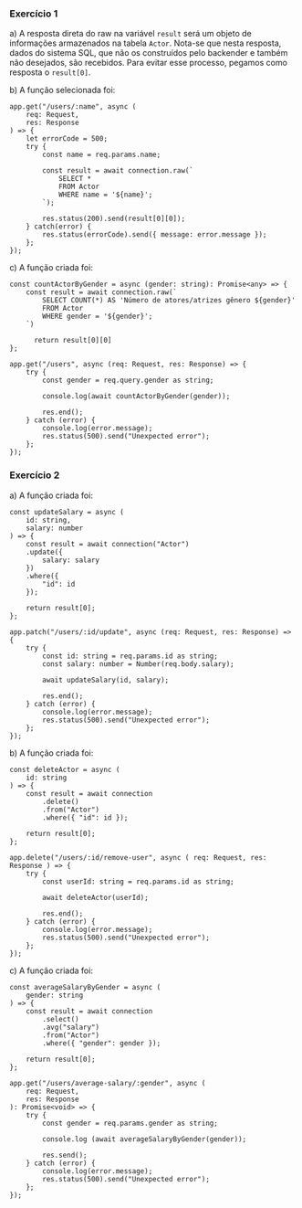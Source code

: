 ### Exercício 1
a) A resposta direta do raw na variável `result` será um objeto de informações armazenados na tabela `Actor`. Nota-se que nesta resposta, dados do sistema SQL, que não os construídos pelo backender e também não desejados, são recebidos. Para evitar esse processo, pegamos como resposta o `result[0]`.

b) A função selecionada foi:
```
app.get("/users/:name", async (
    req: Request,
    res: Response
) => {
    let errorCode = 500;
    try {
        const name = req.params.name;

        const result = await connection.raw(`
            SELECT *
            FROM Actor
            WHERE name = '${name}';
        `);

        res.status(200).send(result[0][0]);
    } catch(error) {
        res.status(errorCode).send({ message: error.message });
    };
});
```

c) A função criada foi:
```
const countActorByGender = async (gender: string): Promise<any> => {
    const result = await connection.raw(`
        SELECT COUNT(*) AS 'Número de atores/atrizes gênero ${gender}'
        FROM Actor
        WHERE gender = '${gender}';
    `)
  
      return result[0][0]
};

app.get("/users", async (req: Request, res: Response) => {
    try {
        const gender = req.query.gender as string;

        console.log(await countActorByGender(gender));

        res.end();
    } catch (error) {
        console.log(error.message);
        res.status(500).send("Unexpected error");
    };
});
```

### Exercício 2
a) A função criada foi:
```
const updateSalary = async (
    id: string,
    salary: number
) => {
    const result = await connection("Actor")
    .update({
        salary: salary
    })
    .where({
        "id": id
    });

    return result[0];
};

app.patch("/users/:id/update", async (req: Request, res: Response) => {
    try {
        const id: string = req.params.id as string;
        const salary: number = Number(req.body.salary);

        await updateSalary(id, salary);

        res.end();
    } catch (error) {
        console.log(error.message);
        res.status(500).send("Unexpected error");
    };
});
```

b) A função criada foi:
```
const deleteActor = async (
    id: string
) => {
    const result = await connection
        .delete()
        .from("Actor")
        .where({ "id": id });

    return result[0];
};

app.delete("/users/:id/remove-user", async ( req: Request, res: Response ) => {
    try {
        const userId: string = req.params.id as string;

        await deleteActor(userId);

        res.end();
    } catch (error) {
        console.log(error.message);
        res.status(500).send("Unexpected error");
    };
});
```

c) A função criada foi:
```
const averageSalaryByGender = async (
    gender: string
) => {
    const result = await connection
        .select()
        .avg("salary")
        .from("Actor")
        .where({ "gender": gender });
    
    return result[0];
};

app.get("/users/average-salary/:gender", async (
    req: Request,
    res: Response
): Promise<void> => {
    try {
        const gender = req.params.gender as string;

        console.log (await averageSalaryByGender(gender));

        res.send();
    } catch (error) {
        console.log(error.message);
        res.status(500).send("Unexpected error");
    };
});
```